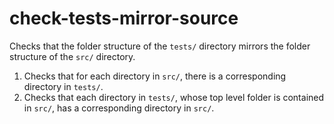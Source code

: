 # check-tests-mirror-source

Checks that the folder structure of the `tests/` directory mirrors the folder structure of the `src/` directory.

1. Checks that for each directory in `src/`, there is a corresponding directory in `tests/`.
2. Checks that each directory in `tests/`, whose top level folder is contained in `src/`, has a corresponding directory in `src/`.
